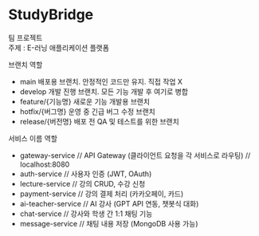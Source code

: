 # StudyBridge

팀 프로젝트 <br/>
주제 : E-러닝 애플리케이션 플랫폼

브랜치	역할
* main	배포용 브랜치. 안정적인 코드만 유지. 직접 작업 X
* develop	개발 진행 브랜치. 모든 기능 개발 후 여기로 병합
* feature/{기능명}	새로운 기능 개발용 브랜치
* hotfix/{버그명}	운영 중 긴급 버그 수정 브랜치
* release/{버전명}	배포 전 QA 및 테스트를 위한 브랜치

서비스 이름	역할
* gateway-service
  // API Gateway (클라이언트 요청을 각 서비스로 라우팅) // localhost:8080
* auth-service //	사용자 인증 (JWT, OAuth)
* lecture-service	 // 강의 CRUD, 수강 신청
* payment-service	 // 강의 결제 처리 (카카오페이, 카드)
* ai-teacher-service //	AI 강사 (GPT API 연동, 챗봇식 대화)
* chat-service //	강사와 학생 간 1:1 채팅 기능
* message-service //	채팅 내용 저장 (MongoDB 사용 가능)

